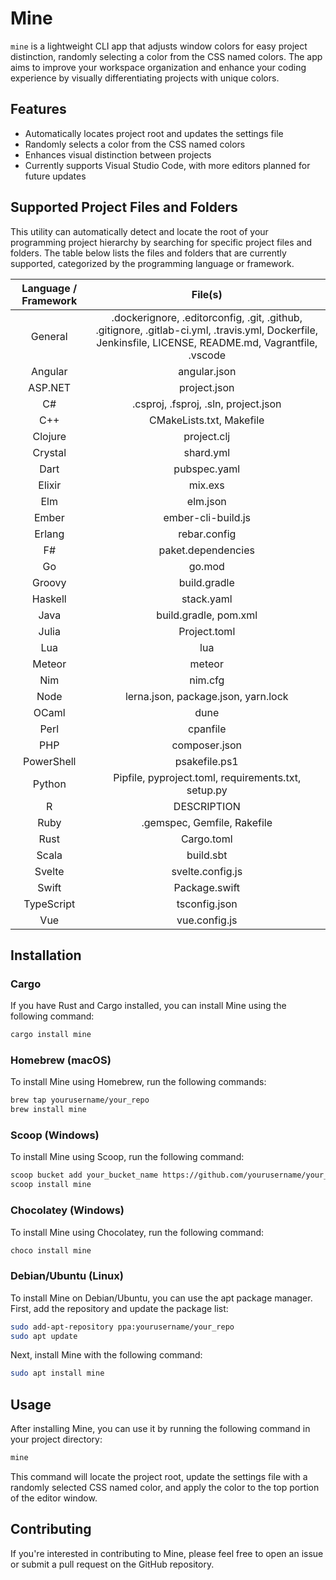 # Mine

`mine` is a lightweight CLI app that adjusts window colors for easy project distinction, randomly selecting a color from the CSS named colors. The app aims to improve your workspace organization and enhance your coding experience by visually differentiating projects with unique colors.

## Features

- Automatically locates project root and updates the settings file
- Randomly selects a color from the CSS named colors
- Enhances visual distinction between projects
- Currently supports Visual Studio Code, with more editors planned for future updates

## Supported Project Files and Folders

This utility can automatically detect and locate the root of your programming project hierarchy by searching for specific project files and folders. The table below lists the files and folders that are currently supported, categorized by the programming language or framework.

| Language / Framework |                                                                         File(s)                                                                         |
| :------------------: | :-----------------------------------------------------------------------------------------------------------------------------------------------------: |
|       General        | .dockerignore, .editorconfig, .git, .github, .gitignore, .gitlab-ci.yml, .travis.yml, Dockerfile, Jenkinsfile, LICENSE, README.md, Vagrantfile, .vscode |
|       Angular        |                                                                      angular.json                                                                       |
|       ASP.NET        |                                                                      project.json                                                                       |
|          C#          |                                                          .csproj, .fsproj, .sln, project.json                                                           |
|         C++          |                                                                CMakeLists.txt, Makefile                                                                 |
|       Clojure        |                                                                       project.clj                                                                       |
|       Crystal        |                                                                        shard.yml                                                                        |
|         Dart         |                                                                      pubspec.yaml                                                                       |
|        Elixir        |                                                                         mix.exs                                                                         |
|         Elm          |                                                                        elm.json                                                                         |
|        Ember         |                                                                   ember-cli-build.js                                                                    |
|        Erlang        |                                                                      rebar.config                                                                       |
|          F#          |                                                                   paket.dependencies                                                                    |
|          Go          |                                                                         go.mod                                                                          |
|        Groovy        |                                                                      build.gradle                                                                       |
|       Haskell        |                                                                       stack.yaml                                                                        |
|         Java         |                                                                  build.gradle, pom.xml                                                                  |
|        Julia         |                                                                      Project.toml                                                                       |
|         Lua          |                                                                           lua                                                                           |
|        Meteor        |                                                                         meteor                                                                          |
|         Nim          |                                                                         nim.cfg                                                                         |
|         Node         |                                                           lerna.json, package.json, yarn.lock                                                           |
|        OCaml         |                                                                          dune                                                                           |
|         Perl         |                                                                        cpanfile                                                                         |
|         PHP          |                                                                      composer.json                                                                      |
|      PowerShell      |                                                                      psakefile.ps1                                                                      |
|        Python        |                                                   Pipfile, pyproject.toml, requirements.txt, setup.py                                                   |
|          R           |                                                                       DESCRIPTION                                                                       |
|         Ruby         |                                                               .gemspec, Gemfile, Rakefile                                                               |
|         Rust         |                                                                       Cargo.toml                                                                        |
|        Scala         |                                                                        build.sbt                                                                        |
|        Svelte        |                                                                    svelte.config.js                                                                     |
|        Swift         |                                                                      Package.swift                                                                      |
|      TypeScript      |                                                                      tsconfig.json                                                                      |
|         Vue          |                                                                      vue.config.js                                                                      |

## Installation

### Cargo

If you have Rust and Cargo installed, you can install Mine using the following command:

```bash
cargo install mine
```

### Homebrew (macOS)

To install Mine using Homebrew, run the following commands:

```bash
brew tap yourusername/your_repo
brew install mine
```

### Scoop (Windows)

To install Mine using Scoop, run the following command:

```bash
scoop bucket add your_bucket_name https://github.com/yourusername/your_bucket_repo
scoop install mine
```

### Chocolatey (Windows)

To install Mine using Chocolatey, run the following command:

```bash
choco install mine
```

### Debian/Ubuntu (Linux)

To install Mine on Debian/Ubuntu, you can use the apt package manager. First, add the repository and update the package list:

```bash
sudo add-apt-repository ppa:yourusername/your_repo
sudo apt update
```

Next, install Mine with the following command:

```bash
sudo apt install mine
```

## Usage

After installing Mine, you can use it by running the following command in your project directory:

```bash
mine
```

This command will locate the project root, update the settings file with a randomly selected CSS named color, and apply the color to the top portion of the editor window.

## Contributing

If you're interested in contributing to Mine, please feel free to open an issue or submit a pull request on the GitHub repository.
